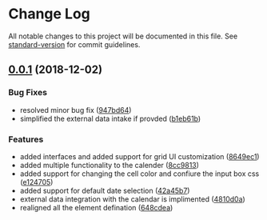 # Change Log

All notable changes to this project will be documented in this file. See [standard-version](https://github.com/conventional-changelog/standard-version) for commit guidelines.

<a name="0.0.1"></a>
## [0.0.1](https://github.com/tanoy009/ng6-multicalendar/compare/v0.0.9...v0.0.1) (2018-12-02)


### Bug Fixes

* resolved minor bug fix ([947bd64](https://github.com/tanoy009/ng6-multicalendar/commit/947bd64))
* simplified the external data intake if provded ([b1eb61b](https://github.com/tanoy009/ng6-multicalendar/commit/b1eb61b))


### Features

* added interfaces and added support for grid UI customization ([8649ec1](https://github.com/tanoy009/ng6-multicalendar/commit/8649ec1))
* added multiple functionality to the calender ([8cc9813](https://github.com/tanoy009/ng6-multicalendar/commit/8cc9813))
* added support for changing the cell color and confiure the input box css ([e124705](https://github.com/tanoy009/ng6-multicalendar/commit/e124705))
* added support for default date selection ([42a45b7](https://github.com/tanoy009/ng6-multicalendar/commit/42a45b7))
* external data integration with the calendar is implimented ([4810d0a](https://github.com/tanoy009/ng6-multicalendar/commit/4810d0a))
* realigned all the element defination ([648cdea](https://github.com/tanoy009/ng6-multicalendar/commit/648cdea))
